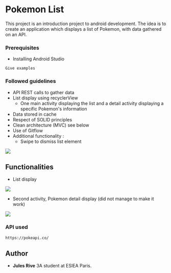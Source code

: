 # Pokemon List

This project is an introduction project to android development.
The idea is to create an application which displays a list of Pokemon, with data gathered on an API.

### Prerequisites

* Installing Android Studio

```
Give examples
```

### Followed guidelines

* API REST calls to gather data
* List display using recyclerView
  * One main activity displaying the list and a detail activity displaying a specific Pokemon's information
* Data stored in cache
* Respect of SOLID principles
* Clean architecture (MVC) see below
* Use of Gitflow
* Additional functionality :
  * Swipe to dismiss list element

![](Image/architecture.png)


## Functionalities

* List display

![](Image/screenShot_app1.png)

* Second activity, Pokemon detail display (did not manage to make it work)

![](Image/screenShot_app2.png)


### API used

```
https://pokeapi.co/
```



## Author

* **Jules Rive**  3A student at ESIEA Paris.
